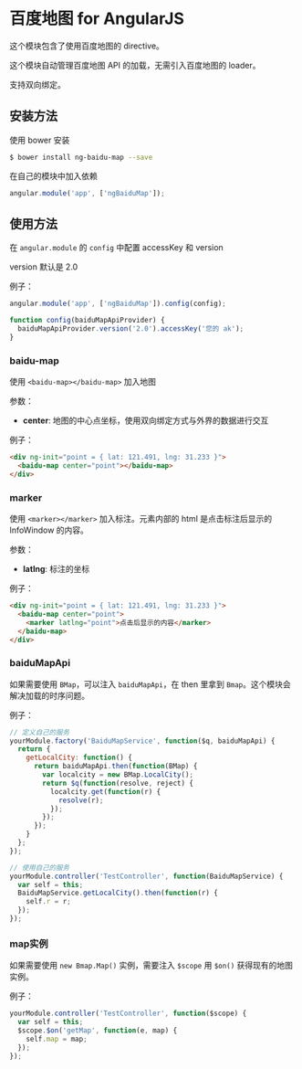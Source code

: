 百度地图 for AngularJS
==========================

这个模块包含了使用百度地图的 directive。

这个模块自动管理百度地图 API 的加载，无需引入百度地图的 loader。

支持双向绑定。

安装方法
------------------------

使用 bower 安装

```bash
$ bower install ng-baidu-map --save
```

在自己的模块中加入依赖

```js
angular.module('app', ['ngBaiduMap']);
```

使用方法
-------------------------

在 `angular.module` 的 `config` 中配置 accessKey 和 version

version 默认是 2.0

例子：
```js
angular.module('app', ['ngBaiduMap']).config(config);

function config(baiduMapApiProvider) {
  baiduMapApiProvider.version('2.0').accessKey('您的 ak');
}
```

### baidu-map

使用 `<baidu-map></baidu-map>` 加入地图

参数：

* __center__: 地图的中心点坐标，使用双向绑定方式与外界的数据进行交互

例子：

```html
<div ng-init="point = { lat: 121.491, lng: 31.233 }">
  <baidu-map center="point"></baidu-map>
</div>
```

### marker

使用 `<marker></marker>` 加入标注。元素内部的 html 是点击标注后显示的 InfoWindow 的内容。

参数：

* __latlng__: 标注的坐标

例子：
```html
<div ng-init="point = { lat: 121.491, lng: 31.233 }">
  <baidu-map center="point">
    <marker latlng="point">点击后显示的内容</marker>
  </baidu-map>
</div>
```

### baiduMapApi

如果需要使用 `BMap`，可以注入 `baiduMapApi`，在 then 里拿到 `Bmap`。这个模块会解决加载的时序问题。

例子：

```js
// 定义自己的服务
yourModule.factory('BaiduMapService', function($q, baiduMapApi) {
  return {
    getLocalCity: function() {
      return baiduMapApi.then(function(BMap) {
        var localcity = new BMap.LocalCity();
        return $q(function(resolve, reject) {
          localcity.get(function(r) {
            resolve(r);
          });
        });
      });
    }
  };
});

// 使用自己的服务
yourModule.controller('TestController', function(BaiduMapService) {
  var self = this;
  BaiduMapService.getLocalCity().then(function(r) {
    self.r = r;
  });
});
```

### map实例

如果需要使用 `new Bmap.Map()` 实例，需要注入 `$scope` 用 `$on()` 获得现有的地图实例。

例子：

```js 
yourModule.controller('TestController', function($scope) {
  var self = this;
  $scope.$on('getMap', function(e, map) {
    self.map = map;
  });
});
```
